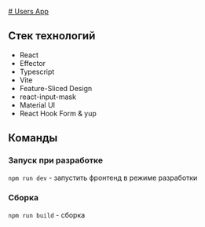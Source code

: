 [# Users App](https://users-app-waldo33.netlify.app/users)

## Стек технологий
- React
- Effector
- Typescript
- Vite
- Feature-Sliced Design
- react-input-mask
- Material UI
- React Hook Form & yup

## Команды

### Запуск при разработке
`npm run dev` - запустить фронтенд в режиме разработки

### Сборка
`npm run build` - сборка
